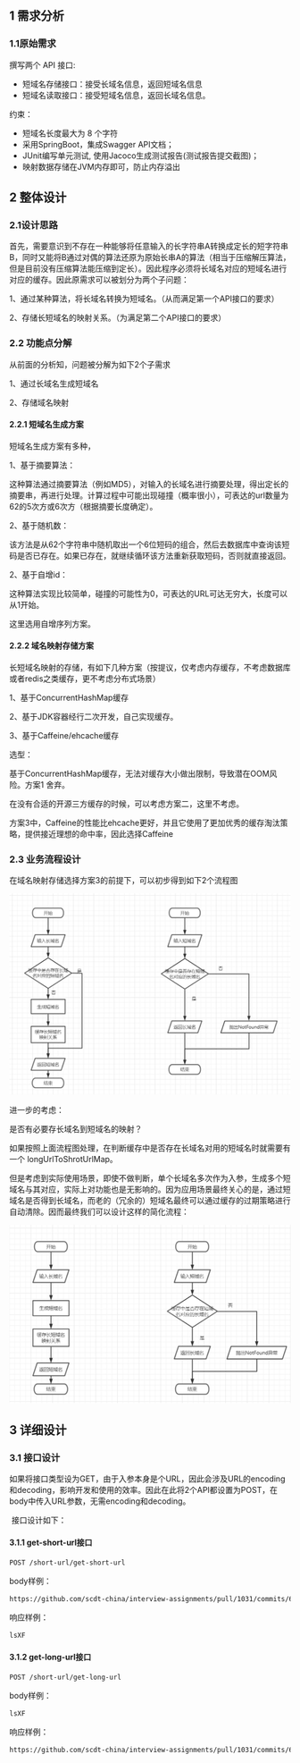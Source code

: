 ## 1 需求分析

### 1.1原始需求

撰写两个 API 接口:

- 短域名存储接口：接受长域名信息，返回短域名信息
- 短域名读取接口：接受短域名信息，返回长域名信息。

约束：

- 短域名长度最大为 8 个字符
- 采用SpringBoot，集成Swagger API文档；
- JUnit编写单元测试, 使用Jacoco生成测试报告(测试报告提交截图)；
- 映射数据存储在JVM内存即可，防止内存溢出

## 2 整体设计

### 2.1设计思路

​        首先，需要意识到不存在一种能够将任意输入的长字符串A转换成定长的短字符串B，同时又能将B通过对偶的算法还原为原始长串A的算法（相当于压缩解压算法，但是目前没有压缩算法能压缩到定长）。因此程序必须将长域名对应的短域名进行对应的缓存。因此原需求可以被划分为两个子问题：

1、通过某种算法，将长域名转换为短域名。（从而满足第一个API接口的要求）

2、存储长短域名的映射关系。（为满足第二个API接口的要求）



### 2.2 功能点分解

从前面的分析知，问题被分解为如下2个子需求

1、通过长域名生成短域名

2、存储域名映射

#### 2.2.1 短域名生成方案

短域名生成方案有多种，

1、基于摘要算法：

​        这种算法通过摘要算法（例如MD5），对输入的长域名进行摘要处理，得出定长的摘要串，再进行处理。计算过程中可能出现碰撞（概率很小），可表达的url数量为62的5次方或6次方（根据摘要长度确定）。

2、基于随机数：

​       该方法是从62个字符串中随机取出一个6位短码的组合，然后去数据库中查询该短码是否已存在。如果已存在，就继续循环该方法重新获取短码，否则就直接返回。 

2、基于自增id：

​       这种算法实现比较简单，碰撞的可能性为0，可表达的URL可达无穷大，长度可以从1开始。 

这里选用自增序列方案。

#### 2.2.2 域名映射存储方案

长短域名映射的存储，有如下几种方案（按提议，仅考虑内存缓存，不考虑数据库或者redis之类缓存，更不考虑分布式场景）

1、基于ConcurrentHashMap缓存

2、基于JDK容器经行二次开发，自己实现缓存。

3、基于Caffeine/ehcache缓存

选型：

基于ConcurrentHashMap缓存，无法对缓存大小做出限制，导致潜在OOM风险。方案1 舍弃。

在没有合适的开源三方缓存的时候，可以考虑方案二，这里不考虑。

 方案3中，Caffeine的性能比ehcache更好，并且它使用了更加优秀的缓存淘汰策略，提供接近理想的命中率，因此选择Caffeine

### 2.3 业务流程设计

在域名映射存储选择方案3的前提下，可以初步得到如下2个流程图

![1651667510052](images\1651667510052.png)

进一步的考虑：

是否有必要存长域名到短域名的映射？

如果按照上面流程图处理，在判断缓存中是否存在长域名对用的短域名时就需要有一个 longUrlToShrotUrlMap。

但是考虑到实际使用场景，即使不做判断，单个长域名多次作为入参，生成多个短域名与其对应，实际上对功能也是无影响的。因为应用场景最终关心的是，通过短域名是否得到长域名，而老的（冗余的）短域名最终可以通过缓存的过期策略进行自动清除。因而最终我们可以设计这样的简化流程：

![1651669052008](images\1651669052008.png)



## 3 详细设计



### 3.1 接口设计

​         如果将接口类型设为GET，由于入参本身是个URL，因此会涉及URL的encoding和decoding，影响开发和使用的效率。因此在此将2个API都设置为POST，在body中传入URL参数，无需encoding和decoding。

​        接口设计如下：

#### 3.1.1 get-short-url接口

```txt
POST /short-url/get-short-url
```

body样例：

```txt
https://github.com/scdt-china/interview-assignments/pull/1031/commits/634f9848ddbffd1711030425ead043619e7c9150#diff-efc311c566107eab26668d2cbac5066122a9b1bb1df0d82225913b23f6d1e4b9
```

响应样例：

```txt
lsXF
```



#### 3.1.2 get-long-url接口

```txt
POST /short-url/get-long-url
```

body样例：

```txt
lsXF
```

响应样例：

```txt
https://github.com/scdt-china/interview-assignments/pull/1031/commits/634f9848ddbffd1711030425ead043619e7c9150#diff-efc311c566107eab26668d2cbac5066122a9b1bb1df0d82225913b23f6d1e4b9
```


